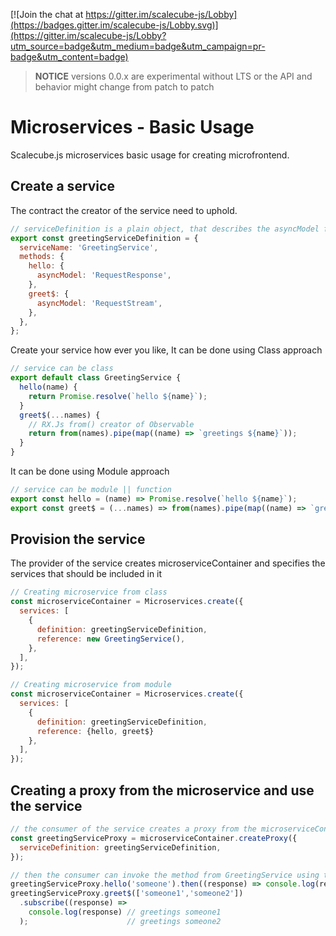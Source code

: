 <!-- prettier-ignore -->

[![Join the chat at https://gitter.im/scalecube-js/Lobby](https://badges.gitter.im/scalecube-js/Lobby.svg)](https://gitter.im/scalecube-js/Lobby?utm_source=badge&utm_medium=badge&utm_campaign=pr-badge&utm_content=badge)

> **NOTICE** versions 0.0.x are experimental without LTS or the API and behavior might change from patch to patch

# Microservices - Basic Usage
Scalecube.js microservices basic usage for creating microfrontend.

## Create a service
The contract the creator of the service need to uphold.
```javascript
// serviceDefinition is a plain object, that describes the asyncModel for each method, that you want to use within your microfrontend
export const greetingServiceDefinition = {
  serviceName: 'GreetingService',
  methods: {
    hello: {
      asyncModel: 'RequestResponse',
    },
    greet$: {
      asyncModel: 'RequestStream',
    },
  },
};
```
Create your service how ever you like,
It can be done using Class approach

```javascript
// service can be class
export default class GreetingService {
  hello(name) {
    return Promise.resolve(`hello ${name}`);
  }
  greet$(...names) {
    // RX.Js from() creator of Observable
    return from(names).pipe(map((name) => `greetings ${name}`));
  }
}
```
It can be done using Module approach
```javascript
// service can be module || function
export const hello = (name) => Promise.resolve(`hello ${name}`);
export const greet$ = (...names) => from(names).pipe(map((name) => `greetings ${name}`));
```

## Provision the service
The provider of the service creates microserviceContainer and specifies the services that should be included in it

```javascript
// Creating microservice from class
const microserviceContainer = Microservices.create({
  services: [
    {
      definition: greetingServiceDefinition,
      reference: new GreetingService(),
    },
  ],
});
```

```javascript
// Creating microservice from module
const microserviceContainer = Microservices.create({
  services: [
    {
      definition: greetingServiceDefinition,
      reference: {hello, greet$}
    },
  ],
});
```

## Creating a proxy from the microservice and use the service
```javascript
// the consumer of the service creates a proxy from the microserviceContainer
const greetingServiceProxy = microserviceContainer.createProxy({
  serviceDefinition: greetingServiceDefinition,
});

// then the consumer can invoke the method from GreetingService using the proxy
greetingServiceProxy.hello('someone').then((response) => console.log(response)); // hello someone
greetingServiceProxy.greet$(['someone1','someone2'])
  .subscribe((response) => 
    console.log(response) // greetings someone1 
  );                      // greetings someone2
```
